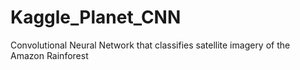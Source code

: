 # Kaggle_Planet_CNN
Convolutional Neural Network that classifies satellite imagery of the Amazon Rainforest
